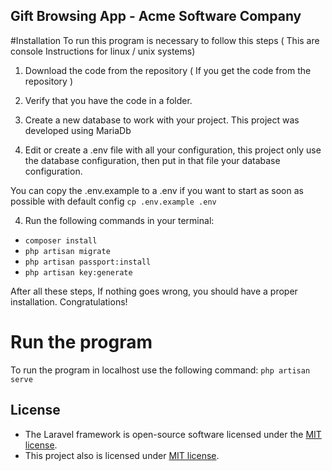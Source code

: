 

## Gift Browsing App - Acme Software Company


#Installation
To run this program is necessary to follow this steps ( This are console Instructions for linux / unix systems)
1. Download the code from the repository ( If you get the code from the repository )
2. Verify that you have the code in a folder.

3. Create a new database to work with your project. This project was developed using MariaDb
3. Edit or create a .env file with all your configuration, this project only use the database configuration, then
put in that file your database configuration.

You can copy the .env.example to a .env if you want to start as soon as possible with default config
`cp .env.example .env`

4. Run the following commands in your terminal:

* `composer install`
* `php artisan migrate`
* `php artisan passport:install`
* `php artisan key:generate`



After all these steps, If nothing goes wrong, you should have a proper installation.
Congratulations!

# Run the program
To run the program in localhost use the following command:
`php artisan serve`

## License
* The Laravel framework is open-source software licensed under the [MIT license](https://opensource.org/licenses/MIT).
* This project also is licensed under [MIT license](https://opensource.org/licenses/MIT).
